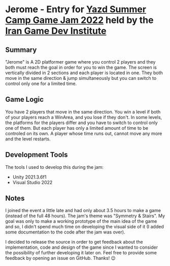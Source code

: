 # Jerome - Entry for [Yazd Summer Camp Game Jam 2022](https://irangdi.ircg.ir/-news/newsid/162/%d8%a7%d8%b1%d8%af%d9%88%db%8c-%d8%a2%d9%85%d9%88%d8%b2%d8%b4-%d8%a8%d8%a7%d8%b2%db%8c%e2%80%8c%d8%b3%d8%a7%d8%b2%db%8c) held by the [Iran Game Dev Institute](http://irangdi.ircg.ir/)

## Summary

"Jerome" is A 2D platformer game where you control 2 players and they both must reach the goal in order for you to win the game. The screen is vertically divided in 2 sections and each player is located in one. They both move in the same direction & jump simultaneously but you can switch to control only one for a limited time.

## Game Logic

You have 2 players that move in the same direction. You win a level if both of your players reach a WinArea, and you lose if they don't. In some levels, the platforms for the players differ and you have to switch to control only one of them. But each player has only a limited amount of time to be controled on its own. A player whose time runs out, cannot move any more and the level restarts.

## Development Tools

The tools I used to develop this during the jam:

- Unity 2021.3.6f1
- Visual Studio 2022

## Notes

I joined the event a little late and had only about 3.5 hours to make a game (instead of the full 48 hours). The jam's theme was "Symmetry & Stairs". My goal was only to make a working prototype of the main idea of the game and so, I didn't spend much time on developing the visual side of it (I added some documentation to the code after the jam was over).

I decided to release the source in order to get feedback about the implementation, code and design of the game since I wanted to consider the possibility of further developing it later on. Feel free to provide some feedback by opening an issue on GitHub. Thanks! 😉